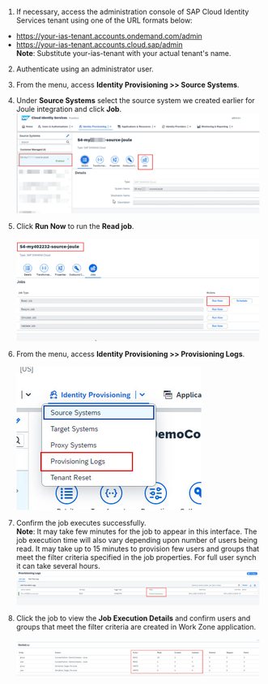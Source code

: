 1. If necessary, access the administration console of SAP Cloud Identity Services tenant using one of the URL formats below:
  * https://your-ias-tenant.accounts.ondemand.com/admin
  * https://your-ias-tenant.accounts.cloud.sap/admin              
  **Note**: Substitute your-ias-tenant with your actual tenant's name.

2. Authenticate using an administrator user.                 
3. From the menu, access **Identity Provisioning >> Source Systems**.
4. Under **Source Systems** select the source system we created earlier for Joule integration and click **Job**.</br>
![run_ips_job](1.jpg)

5. Click **Run Now** to run the **Read job**.</br>             
![run_ips_job](2.jpg)

6. From the menu, access **Identity Provisioning >> Provisioning Logs**.</br>            
![run_ips_job](3.jpg)

7. Confirm the job executes successfully.                   
**Note**: It may take few minutes for the job to appear in this interface.  The job execution time will also vary depending upon number of users being read.  It may take up to 15 minutes to provision few users and groups that meet the filter criteria specified in the job properties.  For full user synch it can take several hours.</br>
![run_ips_jobr](4.jpg)

8. Click the job to view the **Job Execution Details** and confirm users and groups that meet the filter criteria are created in Work Zone application.</br>  
![run_ips_job](5.jpg)
